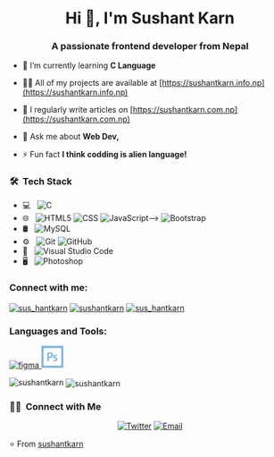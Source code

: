 <h1 align="center">Hi 👋, I'm Sushant Karn</h1>
<h3 align="center">A passionate frontend developer from Nepal</h3>


- 🌱 I’m currently learning **C Language**

- 👨‍💻 All of my projects are available at [https://sushantkarn.info.np](https://sushantkarn.info.np)

- 📝 I regularly write articles on [https://sushantkarn.com.np](https://sushantkarn.com.np)

- 💬 Ask me about **Web Dev,**

- ⚡ Fun fact **I think codding is alien language!**

<h3> 🛠 &nbsp;Tech Stack</h3>

- 💻 &nbsp;
  <!--[Python](https://img.shields.io/badge/-Python-333333?style=flat&logo=python)-->
  <!--[Java](https://img.shields.io/badge/-Java-333333?style=flat&logo=Java&logoColor=007396)-->
  ![C](https://img.shields.io/badge/-C-333333?style=flat&logo=C&logoColor=00599C)
  <!--[C++](https://img.shields.io/badge/-C++-333333?style=flat&logo=C%2B%2B&logoColor=00599C)-->
- 🌐 &nbsp;
  ![HTML5](https://img.shields.io/badge/-HTML5-333333?style=flat&logo=HTML5)
  ![CSS](https://img.shields.io/badge/-CSS-333333?style=flat&logo=CSS3&logoColor=1572B6)
  ![JavaScript](https://img.shields.io/badge/-JavaScript-333333?style=flat&logo=javascript)-->
  ![Bootstrap](https://img.shields.io/badge/-Bootstrap-333333?style=flat&logo=bootstrap&logoColor=563D7C)
- 🛢 &nbsp;
  ![MySQL](https://img.shields.io/badge/-MySQL-333333?style=flat&logo=mysql)
- ⚙️ &nbsp;
  ![Git](https://img.shields.io/badge/-Git-333333?style=flat&logo=git)
  ![GitHub](https://img.shields.io/badge/-GitHub-333333?style=flat&logo=github)
- 🔧 &nbsp;
  ![Visual Studio Code](https://img.shields.io/badge/-Visual%20Studio%20Code-333333?style=flat&logo=visual-studio-code&logoColor=007ACC)
- 🖥 &nbsp;
  ![Photoshop](https://img.shields.io/badge/-Photoshop-333333?style=flat&logo=adobe-photoshop)


<h3 align="left">Connect with me:</h3>
<p align="left">
<a href="https://twitter.com/sus_hantkarn" target="blank"><img align="center" src="https://raw.githubusercontent.com/rahuldkjain/github-profile-readme-generator/master/src/images/icons/Social/twitter.svg" alt="sus_hantkarn" height="30" width="40" /></a>
<a href="https://linkedin.com/in/sushantkarn" target="blank"><img align="center" src="https://raw.githubusercontent.com/rahuldkjain/github-profile-readme-generator/master/src/images/icons/Social/linked-in-alt.svg" alt="sushantkarn" height="30" width="40" /></a>
<a href="https://instagram.com/sus_hantkarn" target="blank"><img align="center" src="https://raw.githubusercontent.com/rahuldkjain/github-profile-readme-generator/master/src/images/icons/Social/instagram.svg" alt="sus_hantkarn" height="30" width="40" /></a>
</p>

<h3 align="left">Languages and Tools:</h3>
<p align="left"> <a href="https://www.figma.com/" target="_blank" rel="noreferrer"> <img src="https://www.vectorlogo.zone/logos/figma/figma-icon.svg" alt="figma" width="40" height="40"/> <a href="https://www.photoshop.com/en" target="_blank" rel="noreferrer"> <img src="https://raw.githubusercontent.com/devicons/devicon/master/icons/photoshop/photoshop-line.svg" alt="photoshop" width="40" height="40"/> </a> </p>
  
<div>
<p><img align="left" src="https://github-readme-stats.vercel.app/api/top-langs?username=sushantkarn&show_icons=true&locale=en&layout=compact" alt="sushantkarn" /></p>
</div>
  
<div>
<p>&nbsp;<img align="center" src="https://github-readme-stats.vercel.app/api?username=sushantkarn&show_icons=true&locale=en" alt="sushantkarn" /></p>
</div>

<h3> 🤝🏻 &nbsp;Connect with Me </h3>

<p align="center">
<a href="https://twitter.com/sus_hantkarn"><img alt="Twitter" src="https://img.shields.io/twitter/follow/sus_hantkarn?style=social"></a>
<a href="mailto:sushantkarn.ino.np@gmail.com"><img alt="Email" src="https://img.shields.io/badge/Email-sushantkarn.ino.np@gmail.com-blue?style=flat-square&logo=gmail"></a>
</p>

⭐️ From [sushantkarn](https://github.com/sushantkarn)
